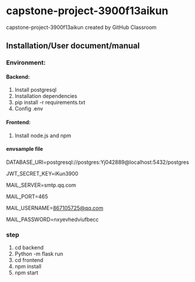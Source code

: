 # capstone-project-3900f13aikun

capstone-project-3900f13aikun created by GitHub Classroom

## Installation/User document/manual
### Environment:
#### Backend:

1. Install postgresql
2. Installation dependencies 
3. pip install -r requirements.txt 
4. Config .env

#### Frontend:

1. Install node.js and npm

#### envsample file
  DATABASE_URI=postgresql://postgres:Yj042889@localhost:5432/postgres
  
  JWT_SECRET_KEY=iKun3900
  
  MAIL_SERVER=smtp.qq.com
  
  MAIL_PORT=465
  
  MAIL_USERNAME=867105725@qq.com
  
  MAIL_PASSWORD=nxyevhedviufbecc
### step
1. cd backend
2. Python -m flask run
3. cd frontend
4. npm install
5. npm start








